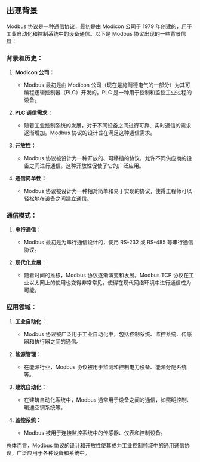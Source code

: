 ## 出现背景

Modbus 协议是一种通信协议，最初是由 Modicon 公司于 1979 年创建的，用于工业自动化和控制系统中的设备通信。以下是 Modbus 协议出现的一些背景信息：

### 背景和历史：

1. **Modicon 公司：**
   - Modbus 最初是由 Modicon 公司（现在是施耐德电气的一部分）为其可编程逻辑控制器（PLC）开发的。PLC 是一种用于控制和监控工业过程的设备。

2. **PLC 通信需求：**
   - 随着工业控制系统的发展，对于不同设备之间进行可靠、实时通信的需求逐渐增加。Modbus 协议的设计旨在满足这种通信需求。

3. **开放性：**
   - Modbus 协议被设计为一种开放的、可移植的协议，允许不同供应商的设备之间进行通信。这种开放性促使了它的广泛应用。

4. **通信简单性：**
   - Modbus 协议被设计为一种相对简单和易于实现的协议，使得工程师可以轻松地在设备之间建立通信。

### 通信模式：

1. **串行通信：**
   - Modbus 最初是为串行通信设计的，使用 RS-232 或 RS-485 等串行通信协议。

2. **现代化发展：**
   - 随着时间的推移，Modbus 协议逐渐演变和发展。Modbus TCP 协议在工业以太网上的使用也变得非常常见，使得在现代网络环境中进行通信成为可能。

### 应用领域：

1. **工业自动化：**
   - Modbus 协议被广泛用于工业自动化中，包括控制系统、监控系统、传感器和执行器之间的通信。

2. **能源管理：**
   - 在能源行业，Modbus 协议被用于监测和控制电力设备、能源分配系统等。

3. **建筑自动化：**
   - 在建筑自动化系统中，Modbus 通常用于设备之间的通信，如照明控制、暖通空调系统等。

4. **监控系统：**
   - Modbus 被用于连接监控系统中的传感器、仪表和控制设备。

总体而言，Modbus 协议的设计和开放性使其成为工业控制领域中的通用通信协议，广泛应用于各种设备和系统中。
